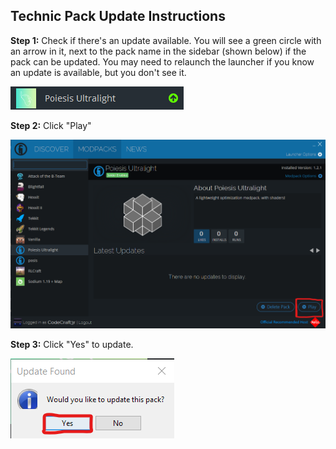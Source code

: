 ## Technic Pack Update Instructions

**Step 1:** Check if there's an update available. You will see a green circle with an arrow in it, next to the pack name in the sidebar (shown below) if the pack can be updated.
You may need to relaunch the launcher if you know an update is available, but you don't see it.

![That arrow.](/assets/technic-update-1.png)

**Step 2:** Click "Play"

![Where is that?](/assets/technic-install-3.png)

**Step 3:** Click "Yes" to update. 

![Where is that?](/assets/technic-update-4.png)
